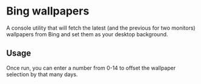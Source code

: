 # Bing wallpapers

A console utility that will fetch the latest (and the previous for two monitors) wallpapers from Bing and set them as your desktop background.

## Usage

Once run, you can enter a number from 0-14 to offset the wallpaper selection by that many days.